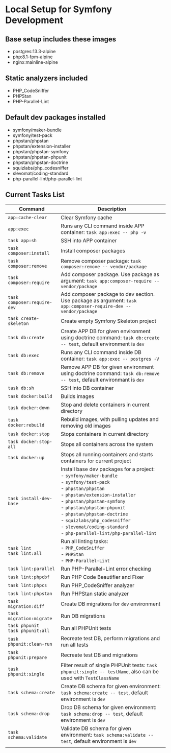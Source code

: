 # Local Setup for Symfony Development

## Base setup includes these images

- postgres:13.3-alpine 
- php:8.1-fpm-alpine
- nginx:mainline-alpine

## Static analyzers included

- PHP_CodeSniffer
- PHPStan
- PHP-Parallel-Lint

## Default dev packages installed
- symfony/maker-bundle
- symfony/test-pack
- phpstan/phpstan
- phpstan/extension-installer
- phpstan/phpstan-symfony
- phpstan/phpstan-phpunit
- phpstan/phpstan-doctrine
- squizlabs/php_codesniffer
- slevomat/coding-standard
- php-parallel-lint/php-parallel-lint

## Current Tasks List
| **Command**                           | **Description**                                                                                                                                                                                                                                                                                                                                                                                 |
|---------------------------------------|-------------------------------------------------------------------------------------------------------------------------------------------------------------------------------------------------------------------------------------------------------------------------------------------------------------------------------------------------------------------------------------------------|
| `app:cache-clear`                     | Clear Symfony cache                                                                                                                                                                                                                                                                                                                                                                             |
| `app:exec`                            | Runs any CLI command inside APP container: `task app:exec -- php -v`                                                                                                                                                                                                                                                                                                                            |
| `task app:sh`                         | SSH into APP container                                                                                                                                                                                                                                                                                                                                                                          |
| `task composer:install`               | Install composer packages                                                                                                                                                                                                                                                                                                                                                                       |
| `task composer:remove`                | Remove composer package: `task composer:remove -- vendor/package`                                                                                                                                                                                                                                                                                                                               |
| `task composer:require`               | Add composer package. Use package as argument: `task app:composer-require -- vendor/package`                                                                                                                                                                                                                                                                                                    |
| `task composer:require-dev`           | Add composer package to dev section. Use package as argument: `task app:composer-require-dev -- vendor/package`                                                                                                                                                                                                                                                                                 |
| `task create-skeleton`                | Create empty Symfony Skeleton project                                                                                                                                                                                                                                                                                                                                                           |
| `task db:create`                      | Create APP DB for given environment using doctrine command: `task db:create -- test`, default environment is `dev`                                                                                                                                                                                                                                                                              |
| `task db:exec`                        | Runs any CLI command inside DB container:  `task app:exec -- postgres -V`                                                                                                                                                                                                                                                                                                                       |
| `task db:remove`                      | Remove APP DB for given environment using doctrine command: `task db:remove -- test`, default environmant is `dev`                                                                                                                                                                                                                                                                              |
| `task db:sh`                          | SSH into DB container                                                                                                                                                                                                                                                                                                                                                                           |
| `task docker:build`                   | Builds images                                                                                                                                                                                                                                                                                                                                                                                   |
| `task docker:down`                    | Stop and delete containers in current directory                                                                                                                                                                                                                                                                                                                                                 |
| `task docker:rebuild`                 | Rebuild images, with pulling updates and removing old images                                                                                                                                                                                                                                                                                                                                    |
| `task docker:stop`                    | Stops containers in current directory                                                                                                                                                                                                                                                                                                                                                           |
| `task docker:stop-all`                | Stops all containers across the system                                                                                                                                                                                                                                                                                                                                                          |
| `task docker:up`                      | Stops all running containers and starts containers for current project                                                                                                                                                                                                                                                                                                                          |
| `task install-dev-base`               | Install base dev packages for a project:<br>   - `symfony/maker-bundle`<br>   - `symfony/test-pack`<br>   - `phpstan/phpstan`<br>   - `phpstan/extension-installer`<br>   - `phpstan/phpstan-symfony`<br>   - `phpstan/phpstan-phpunit`<br>   - `phpstan/phpstan-doctrine`<br>   - `squizlabs/php_codesniffer`<br>   - `slevomat/coding-standard`<br>   - `php-parallel-lint/php-parallel-lint` |
| `task lint`<br> `task lint:all`       | Run all linting tasks:<br>   - `PHP_CodeSniffer`<br>   - `PHPStan`<br>   - `PHP-Parallel-Lint`                                                                                                                                                                                                                                                                                                  |
| `task lint:parallel`                  | Run PHP-Parallel-Lint error checking                                                                                                                                                                                                                                                                                                                                                            |
| `task lint:phpcbf`                    | Run PHP Code Beautifier and Fixer                                                                                                                                                                                                                                                                                                                                                               |
| `task lint:phpcs`                     | Run PHP_CodeSniffer analyzer                                                                                                                                                                                                                                                                                                                                                                    |
| `task lint:phpstan`                   | Run PHPStan static analyzer                                                                                                                                                                                                                                                                                                                                                                     |
| `task migration:diff`                 | Create DB migrations for `dev` environment                                                                                                                                                                                                                                                                                                                                                      |
| `task migration:migrate`              | Run DB migrations                                                                                                                                                                                                                                                                                                                                                                               |
| `task phpunit`<br> `task phpunit:all` | Run all PHPUnit tests                                                                                                                                                                                                                                                                                                                                                                           |
| `task phpunit:clean-run`              | Recreate test DB, perform migrations and run all tests                                                                                                                                                                                                                                                                                                                                          |
| `task phpunit:prepare`                | Recreate test DB and migrations                                                                                                                                                                                                                                                                                                                                                                 |
| `task phpunit:single`                 | Filter result of single PHPUnit tests: `task phpunit:single -- testName`, also can be used with `TestClassName`                                                                                                                                                                                                                                                                                 |
| `task schema:create`                  | Create DB schema for given environment: `task schema:create -- test`, default environment is `dev`                                                                                                                                                                                                                                                                                              |
| `task schema:drop`                    | Drop DB schema for given environment: `task schema:drop -- test`, default environment is `dev`                                                                                                                                                                                                                                                                                                  |
| `task schema:validate`                | Validate DB schema for given environment: `task schema:validate -- test`, default environment is `dev`                                                                                                                                                                                                                                                                                          |
|                                       |                                                                                                                                                                                                                                                                                                                                                                                                 |